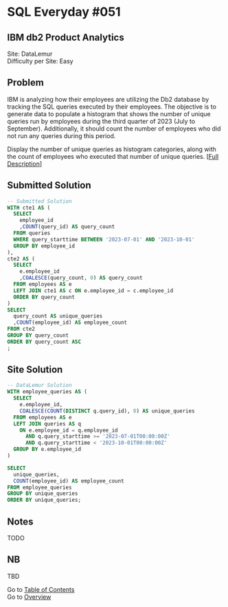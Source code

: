# SQL Everyday \#051

## IBM db2 Product Analytics

Site: DataLemur\
Difficulty per Site: Easy

## Problem

IBM is analyzing how their employees are utilizing the Db2 database by tracking the SQL queries executed by their employees. The objective is to generate data to populate a histogram that shows the number of unique queries run by employees during the third quarter of 2023 (July to September). Additionally, it should count the number of employees who did not run any queries during this period.

Display the number of unique queries as histogram categories, along with the count of employees who executed that number of unique queries. [[Full Description](https://datalemur.com/questions/sql-ibm-db2-product-analytics)]

## Submitted Solution

```sql
-- Submitted Solution
WITH cte1 AS (
  SELECT 
    employee_id
    ,COUNT(query_id) AS query_count
  FROM queries
  WHERE query_starttime BETWEEN '2023-07-01' AND '2023-10-01'
  GROUP BY employee_id
),
cte2 AS (
  SELECT
    e.employee_id
    ,COALESCE(query_count, 0) AS query_count
  FROM employees AS e
  LEFT JOIN cte1 AS c ON e.employee_id = c.employee_id
  ORDER BY query_count
)
SELECT
  query_count AS unique_queries
  ,COUNT(employee_id) AS employee_count
FROM cte2
GROUP BY query_count
ORDER BY query_count ASC
;
```

## Site Solution

```sql
-- DataLemur Solution 
WITH employee_queries AS (
  SELECT 
    e.employee_id,
    COALESCE(COUNT(DISTINCT q.query_id), 0) AS unique_queries
  FROM employees AS e
  LEFT JOIN queries AS q
    ON e.employee_id = q.employee_id
      AND q.query_starttime >= '2023-07-01T00:00:00Z'
      AND q.query_starttime < '2023-10-01T00:00:00Z'
  GROUP BY e.employee_id
)

SELECT
  unique_queries,
  COUNT(employee_id) AS employee_count
FROM employee_queries
GROUP BY unique_queries
ORDER BY unique_queries;
```

## Notes

TODO

## NB

TBD

Go to [Table of Contents](/README.md#contents)\
Go to [Overview](/README.md)
